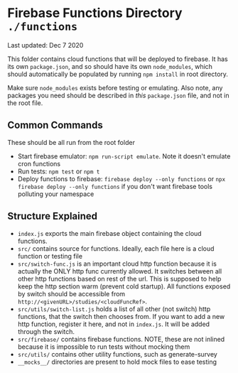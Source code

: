 # Firebase Functions Directory `./functions`

Last updated: Dec 7 2020

This folder contains cloud functions that will be deployed to firebase. It has its own `package.json`, and so should have its own `node_modules`, which should automatically be populated by running `npm install` in root directory.

Make sure `node_modules` exists before testing or emulating. Also note, any packages you need should be described in *this* `package.json` file, and not in the root file.

## Common Commands

These should be all run from the root folder

* Start firebase emulator: `npm run-script emulate`. Note it doesn't emulate cron functions
* Run tests: `npm test` or `npm t`
* Deploy functions to firebase: `firebase deploy --only functions` or `npx firebase deploy --only functions` if you don't want firebase tools polluting your namespace

## Structure Explained

* `index.js` exports the main firebase object containing the cloud functions.
* `src/` contains source for functions. Ideally, each file here is a cloud function or testing file
* `src/switch-func.js` is an important cloud http function because it is actually the ONLY http func currently allowed. It switches between all other http functions based on rest of the url. This is supposed to help keep the http section warm (prevent cold startup). All functions exposed by switch should be accessible from `http://<givenURL>/studies/<cloudFuncRef>`.
* `src/utils/switch-list.js` holds a list of all other (not switch) http functions, that the switch then chooses from. If you want to add a new http function, register it here, and not in `index.js`. It will be added through the switch.
* `src/firebase/` contains firebase functions. NOTE, these are not inlined because it is impossible to run tests without mocking them
* `src/utils/` contains other utility functions, such as generate-survey
* `__mocks__/` directories are present to hold mock files to ease testing
